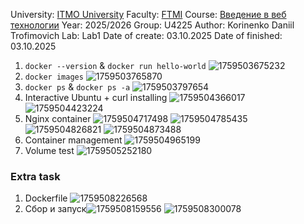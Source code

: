 University: [ITMO University](https://itmo.ru/ru/)
Faculty: [FTMI]()
Course: [Введение в веб технологии](https://itmo-ict-faculty.github.io/introduction-in-web-tech/)
Year: 2025/2026
Group: U4225
Author: Korinenko Daniil Trofimovich
Lab: Lab1
Date of create: 03.10.2025
Date of finished: 03.10.2025

1. `docker --version` & `docker run hello-world` ![1759503675232](image/lab1_report/1759503675232.png)
2. `docker images` ![1759503765870](image/lab1_report/1759503765870.png)
3. `docker ps` & `docker ps -a` ![1759503797654](image/lab1_report/1759503797654.png)
4. Interactive Ubuntu + curl installing ![1759504366017](image/lab1_report/1759504366017.png) ![1759504423224](image/lab1_report/1759504423224.png)
5. Nginx container ![1759504717498](image/lab1_report/1759504717498.png) ![1759504785435](image/lab1_report/1759504785435.png) ![1759504826821](image/lab1_report/1759504826821.png) ![1759504873488](image/lab1_report/1759504873488.png)
6. Container management ![1759504965199](image/lab1_report/1759504965199.png)
7. Volume test ![1759505252180](image/lab1_report/1759505252180.png)

### Extra task

1. Dockerfile ![1759508226568](image/lab1_report/1759508226568.png)
2. Сбор и запуск![1759508159556](image/lab1_report/1759508159556.png) ![1759508300078](image/lab1_report/1759508300078.png)
